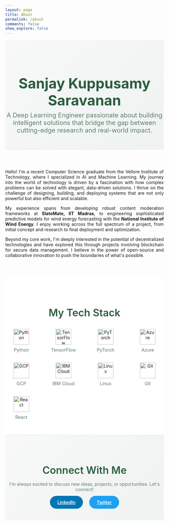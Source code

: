 ```yaml
---
layout: page
title: About
permalink: /about
comments: false
show_explore: false
---
```


<style>
    .about-header {
        text-align: center;
        padding: 3rem 0;
        background: linear-gradient(135deg, #f7f9f8, #eef2f0);
        border-bottom: 1px solid #e0e7e3;
    }
    .about-header h1 {
        font-size: 2.8rem;
        font-weight: 700;
        color: #2c5c3f;
        margin-bottom: 0.5rem;
    }
    .about-header .lead {
        font-size: 1.25rem;
        color: #5a7d6a;
        max-width: 700px;
        margin: 0 auto;
    }
    .about-content {
        padding: 3rem 0;
        text-align: justify;
    }
    .tech-stack-section {
        text-align: center;
        padding: 3rem 0;
        background-color: #ffffff;
    }
    .tech-stack-section h2 {
        font-size: 2rem;
        font-weight: 600;
        color: #2c5c3f;
        margin-bottom: 2rem;
    }
    .tech-stack-grid {
        display: grid;
        grid-template-columns: repeat(auto-fill, minmax(100px, 1fr));
        gap: 2rem;
        max-width: 800px;
        margin: 0 auto;
    }
    .tech-icon {
        display: flex;
        flex-direction: column;
        align-items: center;
        gap: 0.5rem;
        transition: transform 0.2s ease;
    }
    .tech-icon:hover {
        transform: scale(1.1);
    }
    .tech-icon img {
        height: 50px;
        width: auto;
    }
    .tech-icon span {
        font-size: 0.9rem;
        color: #5a7d6a;
    }
    .connect-section {
        text-align: center;
        padding: 3rem 0;
        background: linear-gradient(135deg, #f7f9f8, #eef2f0);
        border-top: 1px solid #e0e7e3;
    }
    .connect-section h2 {
        font-size: 2rem;
        font-weight: 600;
        color: #2c5c3f;
        margin-bottom: 1rem;
    }
    .connect-section p {
        color: #5a7d6a;
        margin-bottom: 1.5rem;
    }
    .connect-buttons .btn {
        margin: 0 0.5rem;
        padding: 0.75rem 1.5rem;
        font-weight: 600;
        border-radius: 50px;
        transition: all 0.3s ease;
    }
    .btn-linkedin {
        background-color: #0077b5;
        color: white;
    }
    .btn-linkedin:hover {
        background-color: #005582;
        color: white;
    }
    .btn-twitter {
        background-color: #1DA1F2;
        color: white;
    }
    .btn-twitter:hover {
        background-color: #0c85d0;
        color: white;
    }
</style>

<div class="about-header">
    <h1>Sanjay Kuppusamy Saravanan</h1>
    <p class="lead">A Deep Learning Engineer passionate about building intelligent solutions that bridge the gap between cutting-edge research and real-world impact.</p>
</div>

<div class="container">
    <div class="row justify-content-center">
        <div class="col-lg-8">
            <div class="about-content">
                <p>Hello! I'm a recent Computer Science graduate from the Vellore Institute of Technology, where I specialized in AI and Machine Learning. My journey into the world of technology is driven by a fascination with how complex problems can be solved with elegant, data-driven solutions. I thrive on the challenge of designing, building, and deploying systems that are not only powerful but also efficient and scalable.</p>
                <p>My experience spans from developing robust content moderation frameworks at <strong>SlateMate, IIT Madras</strong>, to engineering sophisticated predictive models for wind energy forecasting with the <strong>National Institute of Wind Energy</strong>. I enjoy working across the full spectrum of a project, from initial concept and research to final deployment and optimization.</p>
                <p>Beyond my core work, I'm deeply interested in the potential of decentralized technologies and have explored this through projects involving blockchain for secure data management. I believe in the power of open-source and collaborative innovation to push the boundaries of what's possible.</p>
            </div>
        </div>
    </div>
</div>

<div class="tech-stack-section">
    <div class="container">
        <h2>My Tech Stack</h2>
        <div class="tech-stack-grid">
            <div class="tech-icon"><img src="https://cdn.jsdelivr.net/gh/devicons/devicon/icons/python/python-original.svg" alt="Python"><span>Python</span></div>
            <div class="tech-icon"><img src="https://cdn.jsdelivr.net/gh/devicons/devicon/icons/tensorflow/tensorflow-original.svg" alt="TensorFlow"><span>TensorFlow</span></div>
            <div class="tech-icon"><img src="https://cdn.jsdelivr.net/gh/devicons/devicon/icons/pytorch/pytorch-original.svg" alt="PyTorch"><span>PyTorch</span></div>
            <div class="tech-icon"><img src="https://cdn.jsdelivr.net/gh/devicons/devicon/icons/azure/azure-original.svg" alt="Azure"><span>Azure</span></div>
            <div class="tech-icon"><img src="https://cdn.jsdelivr.net/gh/devicons/devicon/icons/googlecloud/googlecloud-original.svg" alt="GCP"><span>GCP</span></div>
            <div class="tech-icon"><img src="https://cdn.jsdelivr.net/gh/devicons/devicon/icons/ibm/ibm-original.svg" alt="IBM Cloud"><span>IBM Cloud</span></div>
            <div class="tech-icon"><img src="https://cdn.jsdelivr.net/gh/devicons/devicon/icons/linux/linux-original.svg" alt="Linux"><span>Linux</span></div>
            <div class="tech-icon"><img src="https://cdn.jsdelivr.net/gh/devicons/devicon/icons/git/git-original.svg" alt="Git"><span>Git</span></div>
            <div class="tech-icon"><img src="https://cdn.jsdelivr.net/gh/devicons/devicon/icons/react/react-original.svg" alt="React"><span>React</span></div>
        </div>
    </div>
</div>

<div class="connect-section">
    <div class="container">
        <h2>Connect With Me</h2>
        <p>I'm always excited to discuss new ideas, projects, or opportunities. Let's connect!</p>
        <div class="connect-buttons">
            <a href="https://linkedin.com/in/sanjayks2317" target="_blank" class="btn btn-linkedin"><i class="fab fa-linkedin-in mr-2"></i>LinkedIn</a>
            <a href="https://twitter.com/Sanj_AI_space" target="_blank" class="btn btn-twitter"><i class="fab fa-twitter mr-2"></i>Twitter</a>
        </div>
    </div>
</div>
